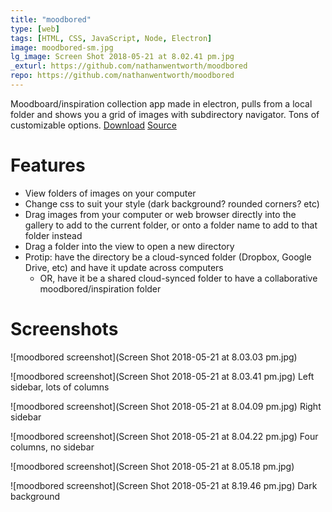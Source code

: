 ```yaml
---
title: "moodbored"
type: [web]
tags: [HTML, CSS, JavaScript, Node, Electron]
image: moodbored-sm.jpg
lg_image: Screen Shot 2018-05-21 at 8.02.41 pm.jpg
_exturl: https://github.com/nathanwentworth/moodbored
repo: https://github.com/nathanwentworth/moodbored
---
```

Moodboard/inspiration collection app made in electron, pulls from a local folder and shows you a grid of images with subdirectory navigator. Tons of customizable options. [Download](https://github.com/nathanwentworth/moodbored/releases/latest) [Source](https://github.com/nathanwentworth/moodbored)

# Features

- View folders of images on your computer
- Change css to suit your style (dark background? rounded corners? etc)
- Drag images from your computer or web browser directly into the gallery to add to the current folder, or onto a folder name to add to that folder instead
- Drag a folder into the view to open a new directory
- Protip: have the directory be a cloud-synced folder (Dropbox, Google Drive, etc) and have it update across computers
  - OR, have it be a shared cloud-synced folder to have a collaborative moodbored/inspiration folder

# Screenshots

![moodbored screenshot](Screen Shot 2018-05-21 at 8.03.03 pm.jpg)

![moodbored screenshot](Screen Shot 2018-05-21 at 8.03.41 pm.jpg)
Left sidebar, lots of columns

![moodbored screenshot](Screen Shot 2018-05-21 at 8.04.09 pm.jpg)
Right sidebar

![moodbored screenshot](Screen Shot 2018-05-21 at 8.04.22 pm.jpg)
Four columns, no sidebar

![moodbored screenshot](Screen Shot 2018-05-21 at 8.05.18 pm.jpg)

![moodbored screenshot](Screen Shot 2018-05-21 at 8.19.46 pm.jpg)
Dark background